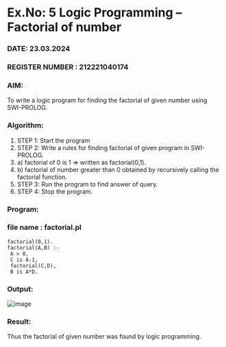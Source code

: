 # Ex.No: 5   Logic Programming – Factorial of number   
### DATE: 23.03.2024                                                                           
### REGISTER NUMBER : 212221040174
### AIM: 
To  write  a logic program for finding the factorial of given number using SWI-PROLOG. 
### Algorithm:
1. STEP 1: Start the program
2. STEP 2:  Write a rules for finding factorial of given program in SWI-PROLOG.
3.   a)	factorial of 0 is 1 => written as factorial(0,1).
4.   b)	factorial of number greater than 0 obtained by recursively calling the factorial    function.
5. STEP 3: Run the program  to find answer of  query.
6. STEP 4: Stop the program.

### Program:
### file name : factorial.pl 
```
factorial(0,1). 
factorial(A,B) :- 
 A > 0, 
 C is A-1, 
 factorial(C,D), 
 B is A*D. 
```

### Output:

![image](https://github.com/mugil24/AI_Lab_2023-24/assets/145928968/e885681c-cd97-4fb6-a606-6c814ae08d7a)



### Result:
Thus the factorial of given number was found by logic programming. 
